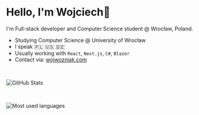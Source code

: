 # Hello, I'm Wojciech👋

I'm Full-stack developer and Computer Science student @ Wrocław, Poland.

- Studying Computer Science @ University of Wrocław
- I speak 🇵🇱 🇺🇸 🇩🇪
- Usually working with `React`, `Next.js`, `C#`, `Blazor`
- Contact via: [wojwozniak.com](https://wojwozniak.com)

<br />

![GitHub Stats](https://github-readme-stats.vercel.app/api?username=wojwozniak&show_icons=true&rank_icon=github&theme=tokyonight&include_all_commits=true)

<br /> 

![Most used languages](https://github-readme-stats.vercel.app/api/top-langs?username=wojwozniak&theme=tokyonight&hide=jupyter%20notebook,racket,rich%20text%20format&layout=pie&langs_count=10)
